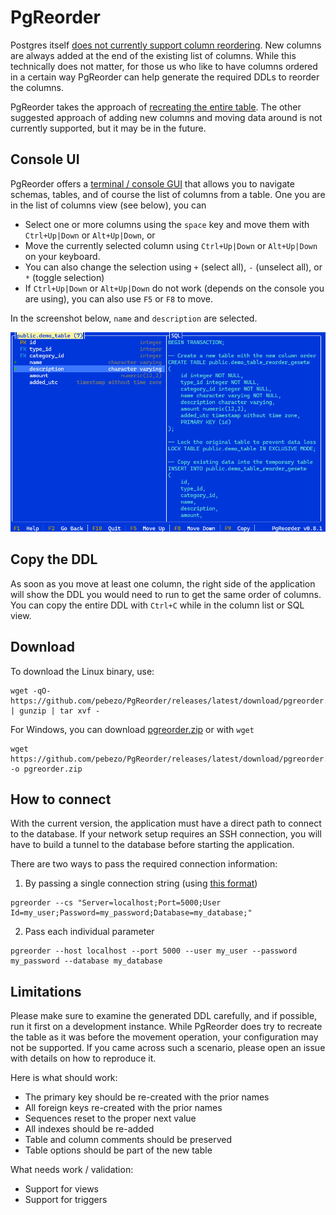 # PgReorder

Postgres itself [does not currently support column reordering](https://wiki.postgresql.org/wiki/Alter_column_position). New columns are always added at the end of the existing list of columns. While this technically does not matter, for those us who like to have columns ordered in a certain way PgReorder can help generate the required DDLs to reorder the columns.

PgReorder takes the approach of [recreating the entire table](https://wiki.postgresql.org/wiki/Alter_column_position). The other suggested approach of adding new columns and moving data around is not currently supported, but it may be in the future.

## Console UI

PgReorder offers a [terminal / console GUI](https://github.com/gui-cs/Terminal.Gui) that allows you to navigate schemas, tables, and of course the list of columns from a table. One you are in the list of columns view (see below), you can

* Select one or more columns using the `space` key and move them with `Ctrl+Up|Down` or `Alt+Up|Down`, or
* Move the currently selected column using `Ctrl+Up|Down` or `Alt+Up|Down` on your keyboard.
* You can also change the selection using `+` (select all), `-` (unselect all), or `*` (toggle selection)
* If `Ctrl+Up|Down` or `Alt+Up|Down` do not work (depends on the console you are using), you can also use `F5` or `F8` to move.

In the screenshot below, `name` and `description` are selected.

![](./Content/PgReorder.png "PgReorder Screenshot")

## Copy the DDL

As soon as you move at least one column, the right side of the application will show the DDL you would need to run to get the same order of columns. You can copy the entire DDL with `Ctrl+C` while in the column list or SQL view.

## Download

To download the Linux binary, use:

```
wget -qO- https://github.com/pebezo/PgReorder/releases/latest/download/pgreorder.tar.gz | gunzip | tar xvf -
```

For Windows, you can download [pgreorder.zip](https://github.com/pebezo/PgReorder/releases/latest/download/pgreorder.zip) or with `wget`

```
wget https://github.com/pebezo/PgReorder/releases/latest/download/pgreorder.zip -o pgreorder.zip
```

## How to connect

With the current version, the application must have a direct path to connect to the database. If your network setup requires an SSH connection, you will have to build a tunnel to the database before starting the application.

There are two ways to pass the required connection information:

1) By passing a single connection string (using [this format](https://www.connectionstrings.com/npgsql/)) 

```
pgreorder --cs "Server=localhost;Port=5000;User Id=my_user;Password=my_password;Database=my_database;"
```

2) Pass each individual parameter

```
pgreorder --host localhost --port 5000 --user my_user --password my_password --database my_database
```

## Limitations

Please make sure to examine the generated DDL carefully, and if possible, run it first on a development instance. While PgReorder does try to recreate the table as it was before the movement operation, your configuration may not be supported. If you came across such a scenario, please open an issue with details on how to reproduce it.

Here is what should work:

* The primary key should be re-created with the prior names
* All foreign keys re-created with the prior names
* Sequences reset to the proper next value
* All indexes should be re-added
* Table and column comments should be preserved
* Table options should be part of the new table

What needs work / validation:

* Support for views
* Support for triggers